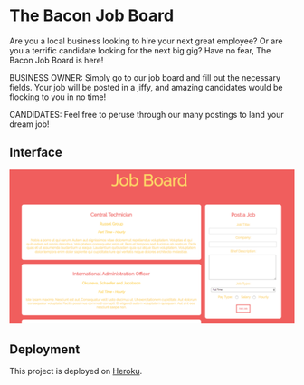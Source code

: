 # The Bacon Job Board 

Are you a local business looking to hire your next great employee? Or are you a terrific candidate looking for the next big gig? Have no fear, The Bacon Job Board is here! 

BUSINESS OWNER: Simply go to our job board and fill out the necessary fields. Your job will be posted in a jiffy, and amazing candidates would be flocking to you in no time!

CANDIDATES: Feel free to peruse through our many postings to land your dream job! 

## Interface

<p align="center">
	<img src="/app/assets/images/JobBoardScreenshot.png">
</p>

## Deployment 

This project is deployed on [Heroku](http://baconjobboard.herokuapp.com/). 

